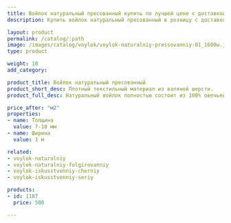```yaml
---
title: Войлок натуральный пресованный купить по лучшей цене с доставкой - Поролоныч
description: Купить войлок натуральный пресованный в розницу с доставкой по Москве в интернет-магазине Поролоныча.

layout: product
permalink: /catalog/:path
image: /images/catalog/voylok/voylok-naturalniy-pressovanniy-01_1600w.jpg
type: product

weight: 10
add_category: 

product_title: Войлок натуральный пресованный
product_short_desc: Плотный текстильный материал из валяной шерсти.
product_full_desc: Натуральный войлок полностью состоит из 100% овечьей шерсти, обладает отличными теплоизоляционными качествами, воздухопроницаемый. Используется для теплоизоляции, прокладок, при изготовлении мебели.

price_after: "м2"
properties:
- name: Толщина
  value: 7-10 мм
- name: Ширина
  value: 1 м

related:
- voylok-naturalniy
- voylok-naturalniy-folgirovanniy
- voylok-iskusstvenniy-cherniy
- voylok-iskusstvenniy-seriy

products:
- id: 1187
  price: 500

---
```

